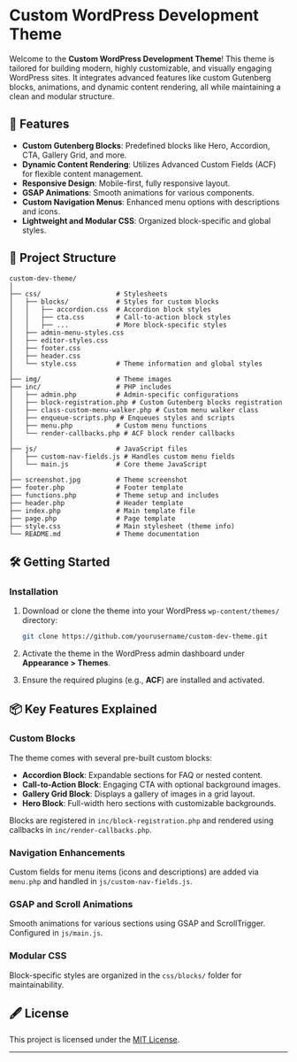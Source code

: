 # Custom WordPress Development Theme

Welcome to the **Custom WordPress Development Theme**! This theme is tailored for building modern, highly customizable, and visually engaging WordPress sites. It integrates advanced features like custom Gutenberg blocks, animations, and dynamic content rendering, all while maintaining a clean and modular structure.

## 🚀 Features
- **Custom Gutenberg Blocks**: Predefined blocks like Hero, Accordion, CTA, Gallery Grid, and more.
- **Dynamic Content Rendering**: Utilizes Advanced Custom Fields (ACF) for flexible content management.
- **Responsive Design**: Mobile-first, fully responsive layout.
- **GSAP Animations**: Smooth animations for various components.
- **Custom Navigation Menus**: Enhanced menu options with descriptions and icons.
- **Lightweight and Modular CSS**: Organized block-specific and global styles.

## 📂 Project Structure
```
custom-dev-theme/
│
├── css/                   # Stylesheets
│   ├── blocks/            # Styles for custom blocks
│   │   ├── accordion.css  # Accordion block styles
│   │   ├── cta.css        # Call-to-action block styles
│   │   ├── ...            # More block-specific styles
│   ├── admin-menu-styles.css
│   ├── editor-styles.css
│   ├── footer.css
│   ├── header.css
│   └── style.css          # Theme information and global styles
│
├── img/                   # Theme images
├── inc/                   # PHP includes
│   ├── admin.php          # Admin-specific configurations
│   ├── block-registration.php # Custom Gutenberg blocks registration
│   ├── class-custom-menu-walker.php # Custom menu walker class
│   ├── enqueue-scripts.php # Enqueues styles and scripts
│   ├── menu.php           # Custom menu functions
│   └── render-callbacks.php # ACF block render callbacks
│
├── js/                    # JavaScript files
│   ├── custom-nav-fields.js # Handles custom menu fields
│   └── main.js            # Core theme JavaScript
│
├── screenshot.jpg         # Theme screenshot
├── footer.php             # Footer template
├── functions.php          # Theme setup and includes
├── header.php             # Header template
├── index.php              # Main template file
├── page.php               # Page template
├── style.css              # Main stylesheet (theme info)
└── README.md              # Theme documentation
```

## 🛠️ Getting Started

### Installation
1. Download or clone the theme into your WordPress `wp-content/themes/` directory:
   ```bash
   git clone https://github.com/yourusername/custom-dev-theme.git
   ```

2. Activate the theme in the WordPress admin dashboard under **Appearance > Themes**.

3. Ensure the required plugins (e.g., **ACF**) are installed and activated.

## 📦 Key Features Explained

### Custom Blocks
The theme comes with several pre-built custom blocks:
- **Accordion Block**: Expandable sections for FAQ or nested content.
- **Call-to-Action Block**: Engaging CTA with optional background images.
- **Gallery Grid Block**: Displays a gallery of images in a grid layout.
- **Hero Block**: Full-width hero sections with customizable backgrounds.

Blocks are registered in `inc/block-registration.php` and rendered using callbacks in `inc/render-callbacks.php`.

### Navigation Enhancements
Custom fields for menu items (icons and descriptions) are added via `menu.php` and handled in `js/custom-nav-fields.js`.

### GSAP and Scroll Animations
Smooth animations for various sections using GSAP and ScrollTrigger. Configured in `js/main.js`.

### Modular CSS
Block-specific styles are organized in the `css/blocks/` folder for maintainability.

## 🖋️ License
This project is licensed under the [MIT License](LICENSE).

---